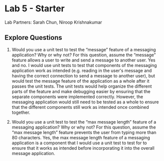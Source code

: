 # Lab 5 - Starter
Lab Partners: Sarah Chun, Niroop Krishnakumar

## Explore Questions
1) Would you use a unit test to test the “message” feature of a messaging application? Why or why not? For this question, assume the “message” feature allows a user to write and send a message to another user.
Yes and no. I would use unit tests to test that components of the messaging application work as intended (e.g. reading in the user's message and having the correct connection to send a message to another user), but would test the message feature of the application as a whole after it passes the unit tests. The unit tests would help organize the different parts of the feature and make debugging easier by ensuring that the separate components were implemented correctly. However, the messaging application would still need to be tested as a whole to ensure that the different components still work as intended once combined together.

2) Would you use a unit test to test the “max message length” feature of a messaging application? Why or why not? For this question, assume the “max message length” feature prevents the user from typing more than 80 characters.
Yes, the max message length feature of a messaging application is a component that I would use a unit test to test for to ensure that it works as intended before incorporating it into the overall message application.
 